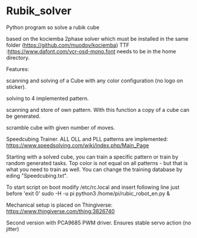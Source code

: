 # Rubik_solver
Python program so solve a rubik cube

based on the kociemba 2phase solver which must be installed in the same folder (https://github.com/muodov/kociemba)
TTF :https://www.dafont.com/vcr-osd-mono.font needs to be in the home directory.

Features:

scanning and solving of a Cube with any color configuration (no logo on sticker).

solving to 4 implemented pattern.

scanning and store of own pattern. With this function a copy of a cube can be generated.

scramble cube with given number of moves.

Speedcubing Trainer.
ALL OLL and PLL patterns are implemented:
https://www.speedsolving.com/wiki/index.php/Main_Page

Starting with a solved cube, you can train a specific pattern or train by random generated tasks. Top color is not equal on all patterns - but that is what you need to train as well.
You can change the training database by eding "Speedcubing.txt". 

To start script on boot modify /etc/rc.local and insert following line just before 'exit 0'
sudo -H -u pi python3 /home/pi/rubic_robot_en.py &


Mechanical setup is placed on Thingiverse:
https://www.thingiverse.com/thing:3826740

Second version with PCA9685 PWM driver. Ensures stable servo action (no jitter)
